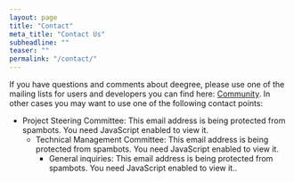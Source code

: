 ```yaml
---
layout: page
title: "Contact"
meta_title: "Contact Us"
subheadline: ""
teaser: ""
permalink: "/contact/"
---
```


<div markdown="0">
If you have questions and comments about deegree, please use one of the mailing lists for users and developers you can find here: <a href="./community">Community</a>. In other cases you may want to use one of the following contact points: 

- Project Steering Committee: <span id="cloak94ccba6b521b47570d29a7f489fcac41">This email address is being protected from spambots. You need JavaScript enabled to view it.</span><script type='text/javascript'>
    document.getElementById('cloak94ccba6b521b47570d29a7f489fcac41').innerHTML = '';
    var prefix = '&#109;a' + 'i&#108;' + '&#116;o';
    var path = 'hr' + 'ef' + '=';
    var addy94ccba6b521b47570d29a7f489fcac41 = 'psc' + '&#64;';
    addy94ccba6b521b47570d29a7f489fcac41 = addy94ccba6b521b47570d29a7f489fcac41 + 'd&#101;&#101;gr&#101;&#101;' + '&#46;' + '&#111;rg';
    var addy_text94ccba6b521b47570d29a7f489fcac41 = 'psc' + '&#64;' + 'd&#101;&#101;gr&#101;&#101;' + '&#46;' + '&#111;rg';document.getElementById('cloak94ccba6b521b47570d29a7f489fcac41').innerHTML += '<a ' + path + '\'' + prefix + ':' + addy94ccba6b521b47570d29a7f489fcac41 + '\'>'+addy_text94ccba6b521b47570d29a7f489fcac41+'<\/a>';
</script> 

- Technical Management Committee: <span id="cloak37d6f21fb1a18c10eaf522266f9f70bb">This email address is being protected from spambots. You need JavaScript enabled to view it.</span><script type='text/javascript'>
    document.getElementById('cloak37d6f21fb1a18c10eaf522266f9f70bb').innerHTML = '';
    var prefix = '&#109;a' + 'i&#108;' + '&#116;o';
    var path = 'hr' + 'ef' + '=';
    var addy37d6f21fb1a18c10eaf522266f9f70bb = 'tmc' + '&#64;';
    addy37d6f21fb1a18c10eaf522266f9f70bb = addy37d6f21fb1a18c10eaf522266f9f70bb + 'd&#101;&#101;gr&#101;&#101;' + '&#46;' + '&#111;rg';
    var addy_text37d6f21fb1a18c10eaf522266f9f70bb = 'tmc' + '&#64;' + 'd&#101;&#101;gr&#101;&#101;' + '&#46;' + '&#111;rg';document.getElementById('cloak37d6f21fb1a18c10eaf522266f9f70bb').innerHTML += '<a ' + path + '\'' + prefix + ':' + addy37d6f21fb1a18c10eaf522266f9f70bb + '\'>'+addy_text37d6f21fb1a18c10eaf522266f9f70bb+'<\/a>';
</script> 

- General inquiries: <span id="cloak48f917215df9041ca251a565ddd233bf">This email address is being protected from spambots. You need JavaScript enabled to view it.</span><script type='text/javascript'>
    document.getElementById('cloak48f917215df9041ca251a565ddd233bf').innerHTML = '';
    var prefix = '&#109;a' + 'i&#108;' + '&#116;o';
    var path = 'hr' + 'ef' + '=';
    var addy48f917215df9041ca251a565ddd233bf = '&#105;nf&#111;' + '&#64;';
    addy48f917215df9041ca251a565ddd233bf = addy48f917215df9041ca251a565ddd233bf + 'd&#101;&#101;gr&#101;&#101;' + '&#46;' + '&#111;rg';
    var addy_text48f917215df9041ca251a565ddd233bf = '&#105;nf&#111;' + '&#64;' + 'd&#101;&#101;gr&#101;&#101;' + '&#46;' + '&#111;rg';document.getElementById('cloak48f917215df9041ca251a565ddd233bf').innerHTML += '<a ' + path + '\'' + prefix + ':' + addy48f917215df9041ca251a565ddd233bf + '\'>'+addy_text48f917215df9041ca251a565ddd233bf+'<\/a>';
</script>.
</div>